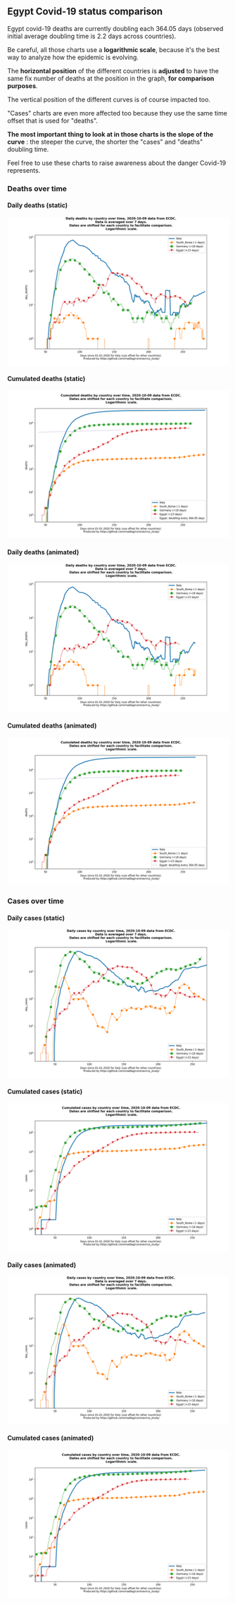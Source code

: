 ## Egypt Covid-19 status comparison 

Egypt covid-19 deaths are currently doubling each 364.05 days (observed initial average doubling time is 2.2 days across countries).



Be careful, all those charts use a **logarithmic scale**, because it's the best way to analyze how the epidemic is evolving.
 
The **horizontal position** of the different countries is **adjusted** to have the same fix number of deaths at the position in the graph, **for comparison purposes**.

The vertical position of the different curves is of course impacted too.

"Cases" charts are even more affected too because they use the same time offset that is used for "deaths".

**The most important thing to look at in those charts is the slope of the curve** : the steeper the curve, the shorter the "cases" and "deaths" doubling time.

Feel free to use these charts to raise awareness about the danger Covid-19 represents. 


 
### Deaths over time
 
#### Daily deaths (static)
![Egypt covid-19 daily deaths static chart](https://raw.githubusercontent.com/madlag/coronavirus_study/master/notebooks/graphs/2020-10-09/countries/Egypt/2020-10-09_Egypt_day_deaths.png "Egypt covid-19 day_deaths static chart")   
 
#### Cumulated deaths (static)
![Egypt covid-19 cumulated deaths static chart](https://raw.githubusercontent.com/madlag/coronavirus_study/master/notebooks/graphs/2020-10-09/countries/Egypt/2020-10-09_Egypt_deaths.png "Egypt covid-19 deaths static chart")   
 
#### Daily deaths (animated)
![Egypt covid-19 daily deaths animated chart](https://raw.githubusercontent.com/madlag/coronavirus_study/master/notebooks/graphs/2020-10-09/countries/Egypt/2020-10-09_Egypt_day_deaths.gif "Egypt covid-19 day_deaths animated chart")   
 
#### Cumulated deaths (animated)
![Egypt covid-19 cumulated deaths animated chart](https://raw.githubusercontent.com/madlag/coronavirus_study/master/notebooks/graphs/2020-10-09/countries/Egypt/2020-10-09_Egypt_deaths.gif "Egypt covid-19 deaths animated chart")   

 
### Cases over time
 
#### Daily cases (static)
![Egypt covid-19 daily cases static chart](https://raw.githubusercontent.com/madlag/coronavirus_study/master/notebooks/graphs/2020-10-09/countries/Egypt/2020-10-09_Egypt_day_cases.png "Egypt covid-19 day_cases static chart")   
 
#### Cumulated cases (static)
![Egypt covid-19 cumulated cases static chart](https://raw.githubusercontent.com/madlag/coronavirus_study/master/notebooks/graphs/2020-10-09/countries/Egypt/2020-10-09_Egypt_cases.png "Egypt covid-19 cases static chart")   
 
#### Daily cases (animated)
![Egypt covid-19 daily cases animated chart](https://raw.githubusercontent.com/madlag/coronavirus_study/master/notebooks/graphs/2020-10-09/countries/Egypt/2020-10-09_Egypt_day_cases.gif "Egypt covid-19 day_cases animated chart")   
 
#### Cumulated cases (animated)
![Egypt covid-19 cumulated cases animated chart](https://raw.githubusercontent.com/madlag/coronavirus_study/master/notebooks/graphs/2020-10-09/countries/Egypt/2020-10-09_Egypt_cases.gif "Egypt covid-19 cases animated chart")   

